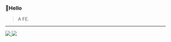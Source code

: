
### 👏Hello

> A FE.

---

<div>
  <a href="/" align="left">
    <img src="https://github-readme-stats.vercel.app/api/top-langs/?username=boboyaohuo&text_color=586069&layout=compact&hide_border=true&bg_color=fff&title_color=0366d6&count_private=true&include_all_commits=true" />
  </a>
  <a href="/" align="right">
    <img src="https://github-readme-stats.vercel.app/api?username=boboyaohuo&?show_icons=true&icon_color=2f80ed&text_color=718096&bg_color=ffffff&hide_title=true&hide_border=true" />
  </a>
</div>
